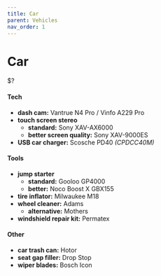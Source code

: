 ```yaml
---
title: Car
parent: Vehicles
nav_order: 1
---
```

# Car

$?

#### Tech

- **dash cam:** Vantrue N4 Pro / Vinfo A229 Pro
- **touch screen stereo** 
	- **standard:** Sony XAV-AX6000
	- **better screen quality:** Sony XAV-9000ES
- **USB car charger:** Scosche PD40 *(CPDCC40M)*

#### Tools

- **jump starter** 
	- **standard:** Gooloo GP4000
	- **better:** Noco Boost X GBX155
- **tire inflator:** Milwaukee M18 
- **wheel cleaner:** Adams
	- **alternative:** Mothers
- **windshield repair kit:** Permatex

#### Other

- **car trash can:** Hotor
- **seat gap filler:** Drop Stop
- **wiper blades:** Bosch Icon
